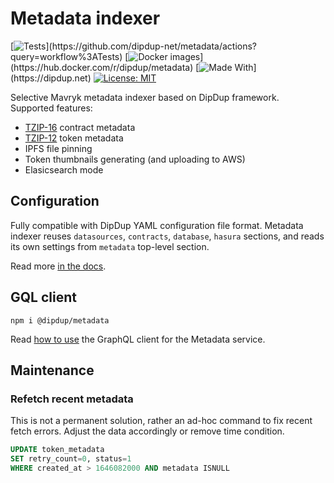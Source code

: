 # Metadata indexer

[![Tests](https://github.com/dipdup-net/metadata/workflows/Tests/badge.svg?)](https://github.com/dipdup-net/metadata/actions?query=workflow%3ATests)
[![Docker images](https://github.com/dipdup-net/metadata/workflows/Release/badge.svg?)](https://hub.docker.com/r/dipdup/metadata)
[![Made With](https://img.shields.io/badge/made%20with-dipdup-blue.svg?)](https://dipdup.net)
[![License: MIT](https://img.shields.io/badge/License-MIT-yellow.svg)](https://opensource.org/licenses/MIT)

Selective Mavryk metadata indexer based on DipDup framework.  
Supported features:
- [TZIP-16](https://gitlab.com/tzip/tzip/-/blob/master/proposals/tzip-16/tzip-16.md) contract metadata
- [TZIP-12](https://gitlab.com/tezos/tzip/-/blob/master/proposals/tzip-12/tzip-12.md#token-metadata) token metadata
- IPFS file pinning
- Token thumbnails generating (and uploading to AWS)
- Elasicsearch mode

## Configuration

Fully compatible with DipDup YAML configuration file format.
Metadata indexer reuses `datasources`, `contracts`, `database`, `hasura` sections, and reads its own settings from `metadata` top-level section.

Read more [in the docs](https://docs.dipdup.net/plugins/metadata).

## GQL client

```
npm i @dipdup/metadata
```

Read [how to use](./build/client/README.md) the GraphQL client for the Metadata service.

## Maintenance

### Refetch recent metadata

This is not a permanent solution, rather an ad-hoc command to fix recent fetch errors. Adjust the data accordingly or remove time condition.
```sql
UPDATE token_metadata
SET retry_count=0, status=1
WHERE created_at > 1646082000 AND metadata ISNULL
```
